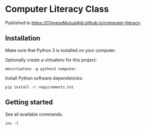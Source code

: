# Computer Literacy Class

Published to https://ChineseMutualAid.github.io/computer-literacy.

## Installation

Make sure that Python 3 is installed on your computer.

Optionally create a virtualenv for this project:

`mkvirtualenv -p python3 computer`

Install Python software dependencies:

`pip install -r requirements.txt`

## Getting started

See all available commands:

`inv -l`
